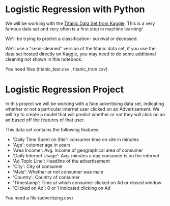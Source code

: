 # Logistic Regression with Python

We will be working with the [Titanic Data Set from Kaggle](https://www.kaggle.com/c/titanic). This is a very famous data set and very often is a first step in machine learning! 

We'll be trying to predict a classification- survival or deceased.

We'll use a "semi-cleaned" version of the titanic data set, if you use the data set hosted directly on Kaggle, you may need to do some additional cleaning not shown in this notebook.

You need files (titanic_test.csv , titanic_train.csv)

# Logistic Regression Project

In this project we will be working with a fake advertising data set, indicating whether or not a particular internet user clicked on an Advertisement. We will try to create a model that will predict whether or not they will click on an ad based off the features of that user.

This data set contains the following features:
- 'Daily Time Spent on Site': consumer time on site in minutes
- 'Age': cutomer age in years
- 'Area Income': Avg. Income of geographical area of consumer
- 'Daily Internet Usage': Avg. minutes a day consumer is on the internet
- 'Ad Topic Line': Headline of the advertisement
- 'City': City of consumer
- 'Male': Whether or not consumer was male
- 'Country': Country of consumer
- 'Timestamp': Time at which consumer clicked on Ad or closed window
- 'Clicked on Ad': 0 or 1 indicated clicking on Ad

You need a file (advertising.csv)
